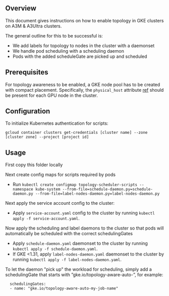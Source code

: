 ## Overview

This document gives instructions on how to enable topology in GKE clusters on
A3M & A3Ultra clusters.

The general outline for this to be successful is:
- We add labels for topology to nodes in the cluster with a daemonset
- We handle pod scheduling with a scheduling daemon
- Pods with the added scheduleGate are picked up and scheduled

## Prerequisites

For topology awareness to be enabled, a GKE node pool has to be created with
compact placement. Specifically, the `physical_host` attribute
[ref](https://cloud.google.com/compute/docs/instances/use-compact-placement-policies#verify-vm-location)
should be present for each GPU node in the cluster.

## Configuration

To initialize Kubernetes authentication for scripts:

```gcloud container clusters get-credentials [cluster name] --zone [cluster zone] --project [project id]```

## Usage

First copy this folder locally

Next create config maps for scripts required by pods

-   Run `kubectl create configmap topology-scheduler-scripts --namespace
    kube-system --from-file=schedule-daemon.py=schedule-daemon.py
    --from-file=label-nodes-daemon.py=label-nodes-daemon.py`

Next apply the service account config to the cluster:

-   Apply `service-account.yaml` config to the cluster by running `kubectl apply
    -f service-account.yaml`.

Now apply the scheduling and label daemons to the cluster so that pods will
automatically be scheduled with the correct schedulingGates

-   Apply `schedule-daemon.yaml` daemonset to the cluster by running `kubectl
    apply -f schedule-daemon.yaml`.
-   If GKE <1.31, apply `label-nodes-daemon.yaml` daemonset
    to the cluster by running `kubectl apply -f label-nodes-daemon.yaml`.

To let the daemon "pick up" the workload for scheduling, simply add a
schedulingGate that starts with ”gke.io/topology-aware-auto-”, for example:

```
  schedulingGates:
  - name: "gke.io/topology-aware-auto-my-job-name"
```
